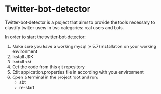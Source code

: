 # Twitter-bot-detector
Twitter-bot-detector is a project that aims to provide the tools necessary to classify twitter users 
in two categories: real users and bots.

In order to start the twitter-bot-detector:

1. Make sure you have a working mysql (v 5.7) installation on your working environment
2. Install JDK 
3. Install sbt.  
4. Get the code from this git repository
5. Edit application.properties file in according with your environment
6. Open a terminal in the project root and run:
   * sbt
   * re-start
